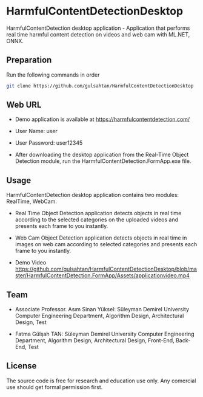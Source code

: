 # HarmfulContentDetectionDesktop
HarmfulContentDetection desktop application - Application that performs real time harmful content detection on videos and web cam with ML.NET, ONNX.

## Preparation

Run the following commands in order
```bash
git clone https://github.com/gulsahtan/HarmfulContentDetectionDesktop

```
## Web URL

- Demo application is available at https://harmfulcontentdetection.com/

- User Name: user

- User Password: user12345

- After downloading the desktop application from the Real-Time Object Detection module, run the HarmfulContentDetection.FormApp.exe file.

## Usage

HarmfulContentDetection desktop application contains two modules: RealTime, WebCam. 

- Real Time Object Detection application detects objects in real time according to the selected categories on the uploaded videos and presents each frame to you instantly.

- Web Cam Object Detection application detects objects in real time in images on web cam according to selected categories and presents each frame to you instantly.

- Demo Video  https://github.com/gulsahtan/HarmfulContentDetectionDesktop/blob/master/HarmfulContentDetection.FormApp/Assets/applicationvideo.mp4

## Team

- Associate Professor. Asım Sinan Yüksel: Süleyman Demirel University Computer Engineering Department, Algorithm Design, Architectural Design, Test

- Fatma Gülşah TAN: Süleyman Demirel University Computer Engineering Department, Algorithm Design, Architectural Design, Front-End, Back-End, Test

## License

The source code is free for research and education use only. Any comercial use should get formal permission first.
